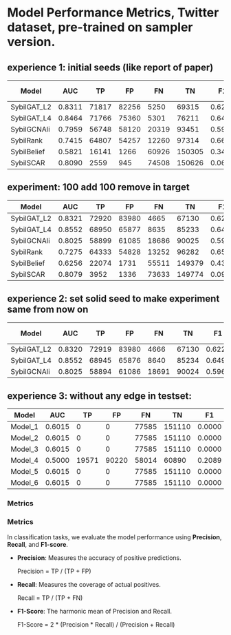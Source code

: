 # Model Performance Metrics, Twitter dataset, pre-trained on sampler version.

## experience 1: initial seeds (like report of paper)

| Model               | AUC    | TP    | FP    | FN    | TN     | F1      | Accuracy | (TN+FN)/Total ideal: 0.6629 | Precision | Recall | FPR     | TNR     | Runtime |
|---------------------|--------|-------|-------|-------|--------|---------|----------|-------------------|-----------|--------|---------|---------|---------|
| SybilGAT_L2 | 0.8311 | 71817 | 82256 | 5250  | 69315  | 0.6214  | 0.6173               | 0.3261            | 0.4661    | 0.9319 | 0.5427  | 0.4573  | 12420   |
| SybilGAT_L4 | 0.8464 | 71766 | 75360 | 5301  | 76211  | 0.6402  | 0.6472               | 0.3565            | 0.4878    | 0.9312 | 0.4972  | 0.5028  | 19476   |
| SybilGCNAli | 0.7959 | 56748 | 58120 | 20319 | 93451  | 0.5913  | 0.6569               | 0.4976            | 0.4940    | 0.7363 | 0.3835  | 0.6165  | 11433   |
| SybilRank   | 0.7415 | 64807 | 54257 | 12260 | 97314  | 0.6609  | 0.7091               | 0.4792            | 0.5443    | 0.8409 | 0.3580  | 0.6420  | 27705   |
| SybilBelief | 0.5821 | 16141 | 1266  | 60926 | 150305 | 0.3417  | 0.7280               | 0.9239            | 0.9273    | 0.2094 | 0.0084  | 0.9916  | 38012   |
| SybilSCAR   | 0.8090 | 2559  | 945   | 74508 | 150626 | 0.0635  | 0.6700               | 0.9847            | 0.7303    | 0.0332 | 0.0062  | 0.9938  | 30769   |


## experiment: 100 add 100 remove in target
| Model         | AUC    | TP    | FP    | FN    | TN     | F1      | Accuracy | (TN+FN)/Total | Precision | Recall | FPR    | TNR    | Runtime |
|---------------|--------|-------|-------|-------|--------|---------|----------|---------------|-----------|--------|--------|--------|---------|
| SybilGAT_L2   | 0.8321 | 72920 | 83980 | 4665  | 67130  | 0.6220  | 0.6124   | 0.3261        | 0.4648    | 0.9399 | 0.5558 | 0.4442 | 17445   |
| SybilGAT_L4   | 0.8552 | 68950 | 65877 | 8635  | 85233  | 0.6492  | 0.6742   | 0.3565        | 0.5114    | 0.8887 | 0.4360 | 0.5640 | 24865   |
| SybilGCNAli   | 0.8025 | 58899 | 61085 | 18686 | 90025  | 0.5962  | 0.6512   | 0.4976        | 0.4909    | 0.7592 | 0.4042 | 0.5958 | 12538   |
| SybilRank     | 0.7275 | 64333 | 54828 | 13252 | 96282  | 0.6540  | 0.7023   | 0.4792        | 0.5399    | 0.8292 | 0.3628 | 0.6372 | 33441   |
| SybilBelief   | 0.6256 | 22074 | 1731  | 55511 | 149379 | 0.4354  | 0.7497   | 0.9239        | 0.9273    | 0.2845 | 0.0115 | 0.9885 | 41725   |
| SybilSCAR     | 0.8079 | 3952  | 1336  | 73633 | 149774 | 0.0954  | 0.6722   | 0.9847        | 0.7474    | 0.0509 | 0.0088 | 0.9912 | 37123   |


## experience 2: set solid seed to make experiment same from now on

| Model               | AUC    | TP    | FP    | FN    | TN     | F1      | Accuracy | (TN+FN)/Total ideal: 0.6629 | Precision | Recall | FPR     | TNR     | Runtime |
|---------------------|--------|-------|-------|-------|--------|---------|----------|-----------------------------|-----------|--------|---------|---------|---------|
| SybilGAT_L2         | 0.8320 | 72919 | 83980 | 4666  | 67130  | 0.6220  | 0.6124   | 0.3261                      | 0.4648    | 0.9399 | 0.5558  | 0.4442  | 16483   |
| SybilGAT_L4         | 0.8552 | 68945 | 65876 | 8640  | 85234  | 0.6492  | 0.6742   | 0.3565                      | 0.5114    | 0.8886 | 0.4359  | 0.5641  | 23895   |
| SybilGCNAli         | 0.8025 | 58894 | 61086 | 18691 | 90024  | 0.5962  | 0.6512   | 0.4976                      | 0.4909    | 0.7591 | 0.4042  | 0.5958  | 12430   |


## experience 3: without any edge in testset:

| Model               | AUC    | TP    | FP    | FN    | TN     | F1      | Accuracy | (TN+FN)/Total | Precision | Recall | FPR     | TNR     | Runtime |
|---------------------|--------|-------|-------|-------|--------|---------|----------|---------------|-----------|--------|---------|---------|---------|
| Model_1            | 0.6015 | 0     | 0     | 77585 | 151110 | 0.0000  | 0.6607   | 1.0000        | inf       | 0.0000 | 0.0000  | 1.0000  | 14865   |
| Model_2            | 0.6015 | 0     | 0     | 77585 | 151110 | 0.0000  | 0.6607   | 1.0000        | inf       | 0.0000 | 0.0000  | 1.0000  | 17696   |
| Model_3            | 0.6015 | 0     | 0     | 77585 | 151110 | 0.0000  | 0.6607   | 1.0000        | inf       | 0.0000 | 0.0000  | 1.0000  | 15387   |
| Model_4            | 0.5000 | 19571 | 90220 | 58014 | 60890  | 0.2089  | 0.3518   | 0.6511        | 0.1783    | 0.2523 | 0.5970  | 0.4030  | 8510    |
| Model_5            | 0.6015 | 0     | 0     | 77585 | 151110 | 0.0000  | 0.6607   | 1.0000        | inf       | 0.0000 | 0.0000  | 1.0000  | 2080    |
| Model_6            | 0.6015 | 0     | 0     | 77585 | 151110 | 0.0000  | 0.6607   | 1.0000        | inf       | 0.0000 | 0.0000  | 1.0000  | 732     |



### Metrics

### Metrics

In classification tasks, we evaluate the model performance using **Precision**, **Recall**, and **F1-score**.

- **Precision**: Measures the accuracy of positive predictions.
  
  Precision = TP / (TP + FP)

- **Recall**: Measures the coverage of actual positives.
  
  Recall = TP / (TP + FN)

- **F1-Score**: The harmonic mean of Precision and Recall.
  
  F1-Score = 2 * (Precision * Recall) / (Precision + Recall)
